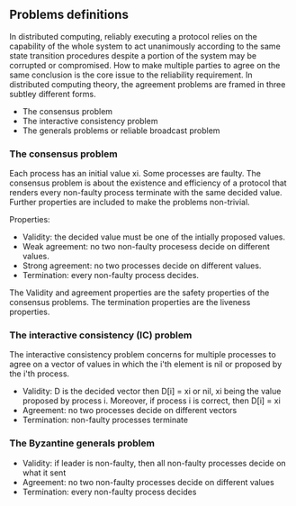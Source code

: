 ## Problems definitions

In distributed computing, reliably executing a protocol relies on the
capability of the whole system to act unanimously according to the
same state transition procedures despite a portion of the system may be
corrupted or compromised. How to make multiple parties to agree on the
same conclusion is the core issue to the reliability requirement. In
distributed computing theory, the agreement problems are framed in
three subtley different forms.

 - The consensus problem
 - The interactive consistency problem
 - The generals problems or reliable broadcast problem

### The consensus problem

Each process has an initial value xi. Some processes are
faulty. The consensus problem is about the existence and efficiency of
a protocol that renders every non-faulty process terminate with the
same decided value. Further properties are included to make the
problems non-trivial.

Properties:
 - Validity: the decided value must be one of the intially proposed values.
 - Weak agreement: no two non-faulty procesess decide on different values.
 - Strong agreement: no two processes decide on different values.
 - Termination: every non-faulty process decides.

The Validity and agreement properties are the safety properties of the
consensus problems. The termination properties are the liveness
properties. 

### The interactive consistency (IC) problem

The interactive consistency problem concerns for multiple processes
to agree on a vector of values in which the i'th element is nil or
proposed by the i'th process.

 - Validity: D is the decided vector then D[i] = xi or nil, xi being
   the value proposed by process i. Moreover, if process i is correct,
   then D[i] = xi
 - Agreement: no two processes decide on different vectors
 - Termination: non-faulty processes terminate

### The Byzantine generals problem

 - Validity: if leader is non-faulty, then all non-faulty processes
   decide on what it sent
 - Agreement: no two non-faulty processes decide on different values
 - Termination: every non-faulty process decides



## 
